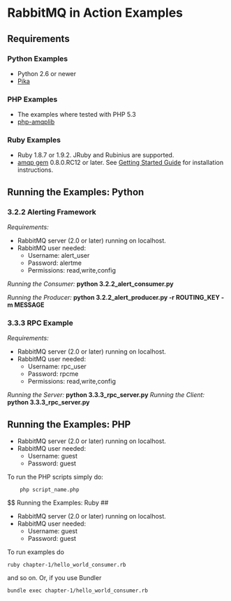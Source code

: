 # RabbitMQ in Action Examples #


## Requirements ##

### Python Examples ###

* Python 2.6 or newer
* [Pika](https://github.com/tonyg/pika)

### PHP Examples ###
* The examples where tested with PHP 5.3
* [php-amqplib](http://github.com/tnc/php-amqplib)

### Ruby Examples ###
* Ruby 1.8.7 or 1.9.2. JRuby and Rubinius are supported.
* [amqp gem](http://github.com/ruby-amqp/amqp) 0.8.0.RC12 or later. See [Getting Started Guide](http://bit.ly/jcuACj) for installation instructions.

## Running the Examples: Python ##

### 3.2.2 Alerting Framework ###

_Requirements:_

* RabbitMQ server (2.0 or later) running on localhost.
* RabbitMQ user needed:
	* Username: alert\_user
	* Password: alertme
	* Permissions: read,write,config

_Running the Consumer:_  __python 3.2.2\_alert\_consumer.py__

_Running the Producer:_ __python 3.2.2\_alert\_producer.py -r ROUTING\_KEY -m MESSAGE__


### 3.3.3 RPC Example ###

_Requirements:_

* RabbitMQ server (2.0 or later) running on localhost.
* RabbitMQ user needed:
	* Username: rpc\_user
	* Password: rpcme
	* Permissions: read,write,config


_Running the Server:_ __python 3.3.3\_rpc\_server.py__
_Running the Client:_ __python 3.3.3\_rpc\_server.py__

## Running the Examples: PHP ##

* RabbitMQ server (2.0 or later) running on localhost.
* RabbitMQ user needed:
	* Username: guest
	* Password: guest

To run the PHP scripts simply do:

		php script_name.php

$$ Running the Examples: Ruby ##

* RabbitMQ server (2.0 or later) running on localhost.
* RabbitMQ user needed:
	* Username: guest
	* Password: guest

To run examples do

    ruby chapter-1/hello_world_consumer.rb

and so on. Or, if you use Bundler

    bundle exec chapter-1/hello_world_consumer.rb